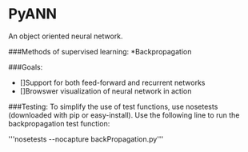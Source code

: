PyANN
=====

An object oriented neural network.

###Methods of supervised learning:
*Backpropagation

###Goals:
- []Support for both feed-forward and recurrent networks
- []Browswer visualization of neural network in action

###Testing:
To simplify the use of test functions, use nosetests (downloaded with pip or
easy-install). Use the following line to run the backpropagation test
function:

'''nosetests --nocapture backPropagation.py'''
